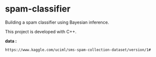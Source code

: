# spam-classifier

Building a spam classifier using Bayesian inference. 

This project is developed with C++.

**data :**

`https://www.kaggle.com/uciml/sms-spam-collection-dataset/version/1#`